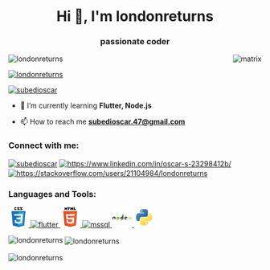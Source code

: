 <h1 align="center">Hi 👋, I'm londonreturns</h1>
<h3 align="center">passionate coder</h3>

<img align = 'right' alt='matrix' src ='https://cdn.wallpapersafari.com/84/22/Jz6bAs.gif'>
<p align="left"> <img src="https://komarev.com/ghpvc/?username=londonreturns&label=Profile%20views&color=0e75b6&style=flat" alt="londonreturns" /> </p>

<p align="left"> <a href="https://github.com/ryo-ma/github-profile-trophy"><img src="https://github-profile-trophy.vercel.app/?username=londonreturns" alt="londonreturns" /></a> </p>

<p align="left"> <a href="https://twitter.com/subedioscar" target="blank"><img src="https://img.shields.io/twitter/follow/subedioscar?logo=twitter&style=for-the-badge" alt="subedioscar" /></a> </p>

- 🌱 I’m currently learning **Flutter, Node.js**

- 📫 How to reach me **subedioscar.47@gmail.com**

<h3 align="left">Connect with me:</h3>
<p align="left">
<a href="https://twitter.com/subedioscar" target="blank"><img align="center" src="https://raw.githubusercontent.com/rahuldkjain/github-profile-readme-generator/master/src/images/icons/Social/twitter.svg" alt="subedioscar" height="30" width="40" /></a>
<a href="https://linkedin.com/in/https://www.linkedin.com/in/oscar-s-23298412b/" target="blank"><img align="center" src="https://raw.githubusercontent.com/rahuldkjain/github-profile-readme-generator/master/src/images/icons/Social/linked-in-alt.svg" alt="https://www.linkedin.com/in/oscar-s-23298412b/" height="30" width="40" /></a>
<a href="https://stackoverflow.com/users/https://stackoverflow.com/users/21104984/londonreturns" target="blank"><img align="center" src="https://raw.githubusercontent.com/rahuldkjain/github-profile-readme-generator/master/src/images/icons/Social/stack-overflow.svg" alt="https://stackoverflow.com/users/21104984/londonreturns" height="30" width="40" /></a>
</p>

<h3 align="left">Languages and Tools:</h3>
<p align="left"> <a href="https://www.w3schools.com/css/" target="_blank" rel="noreferrer"> <img src="https://raw.githubusercontent.com/devicons/devicon/master/icons/css3/css3-original-wordmark.svg" alt="css3" width="40" height="40"/> </a> <a href="https://flutter.dev" target="_blank" rel="noreferrer"> <img src="https://www.vectorlogo.zone/logos/flutterio/flutterio-icon.svg" alt="flutter" width="40" height="40"/> </a> <a href="https://www.w3.org/html/" target="_blank" rel="noreferrer"> <img src="https://raw.githubusercontent.com/devicons/devicon/master/icons/html5/html5-original-wordmark.svg" alt="html5" width="40" height="40"/> </a> <a href="https://www.microsoft.com/en-us/sql-server" target="_blank" rel="noreferrer"> <img src="https://www.svgrepo.com/show/303229/microsoft-sql-server-logo.svg" alt="mssql" width="40" height="40"/> </a> <a href="https://nodejs.org" target="_blank" rel="noreferrer"> <img src="https://raw.githubusercontent.com/devicons/devicon/master/icons/nodejs/nodejs-original-wordmark.svg" alt="nodejs" width="40" height="40"/> </a> <a href="https://www.python.org" target="_blank" rel="noreferrer"> <img src="https://raw.githubusercontent.com/devicons/devicon/master/icons/python/python-original.svg" alt="python" width="40" height="40"/> </a> </p>

<p><img align="left" src="https://github-readme-stats.vercel.app/api/top-langs?username=londonreturns&show_icons=true&locale=en&layout=compact" alt="londonreturns" /></p>

<p>&nbsp;<img align="center" src="https://github-readme-stats.vercel.app/api?username=londonreturns&show_icons=true&locale=en" alt="londonreturns" /></p>

<p><img align="center" src="https://github-readme-streak-stats.herokuapp.com/?user=londonreturns&" alt="londonreturns" /></p>
